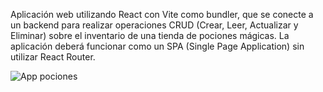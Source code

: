Aplicación web utilizando React con Vite como bundler, que se conecte a un backend para realizar operaciones CRUD (Crear, Leer, Actualizar y Eliminar) sobre el inventario de una tienda de pociones mágicas. La aplicación deberá funcionar como un SPA (Single Page Application) sin utilizar React Router.

![App pociones](https://github.com/GenefvrSoft/Frontend_app/assets/94503460/19d11038-032b-4c58-b46b-57c22992cf61)
